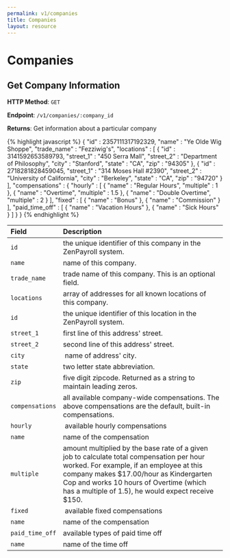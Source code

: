 ```yaml
---
permalink: v1/companies
title: Companies
layout: resource
---
```


# Companies

## Get Company Information

**HTTP Method**: `GET`

**Endpoint**: `/v1/companies/:company_id`

**Returns**: Get information about a particular company

{% highlight javascript %}
    {
      "id" : 2357111317192329,
      "name" : "Ye Olde Wig Shoppe",
      "trade_name" : "Fezziwig's",
      "locations" : [
        {
          "id" : 3141592653589793,
          "street_1" : "450 Serra Mall",
          "street_2" : "Department of Philosophy",
          "city" : "Stanford",
          "state" : "CA",
          "zip" : "94305"
        },
        {
          "id" : 2718281828459045,
          "street_1" : "314 Moses Hall #2390",
          "street_2" : "University of California",
          "city" : "Berkeley",
          "state" : "CA",
          "zip" : "94720"
        }
      ],
      "compensations" : {
        "hourly" : [
          {
            "name" : "Regular Hours",
            "multiple" : 1
          },
          {
            "name" : "Overtime",
            "multiple" : 1.5
          },
          {
            "name" : "Double Overtime",
            "multiple" : 2
          }
        ],
        "fixed" : [
          {
            "name" : "Bonus"
          },
          {
            "name" : "Commission"
          }
        ],
        "paid_time_off" : [
          {
            "name" : "Vacation Hours"
          },
          {
            "name" : "Sick Hours"
          }
        ]
      }
    }
{% endhighlight %}

| Field                     | Description
| :----------               |:-------------
| `id`                      | the unique identifier of this company in the ZenPayroll system.
| `name`                    | name of this company.
| `trade_name`              | trade name of this company. This is an optional field.
| `locations`               | array of addresses for all known locations of this company.
| `id`                      | the unique identifier of this location in the ZenPayroll system.
| `street_1`                | first line of this address' street.
| `street_2`                | second line of this address' street.
| `city`                    | name of address' city.
| `state`                   | two letter state abbreviation.
| `zip`                     | five digit zipcode. Returned as a string to maintain leading zeros.
| `compensations`           | all available company-wide compensations. The above compensations are the default, built-in compensations.
| `hourly`                  | available hourly compensations
| `name`                    | name of the compensation
| `multiple`                | amount multiplied by the base rate of a given job to calculate total compensation per hour worked. For example, if an employee at this company makes $17.00/hour as Kindergarten Cop and works 10 hours of Overtime (which has a multiple of 1.5), he would expect receive $150.
| `fixed`                   | available fixed compensations
| `name`                    | name of the compensation
| `paid_time_off`           | available types of paid time off
| `name`                    | name of the time off

